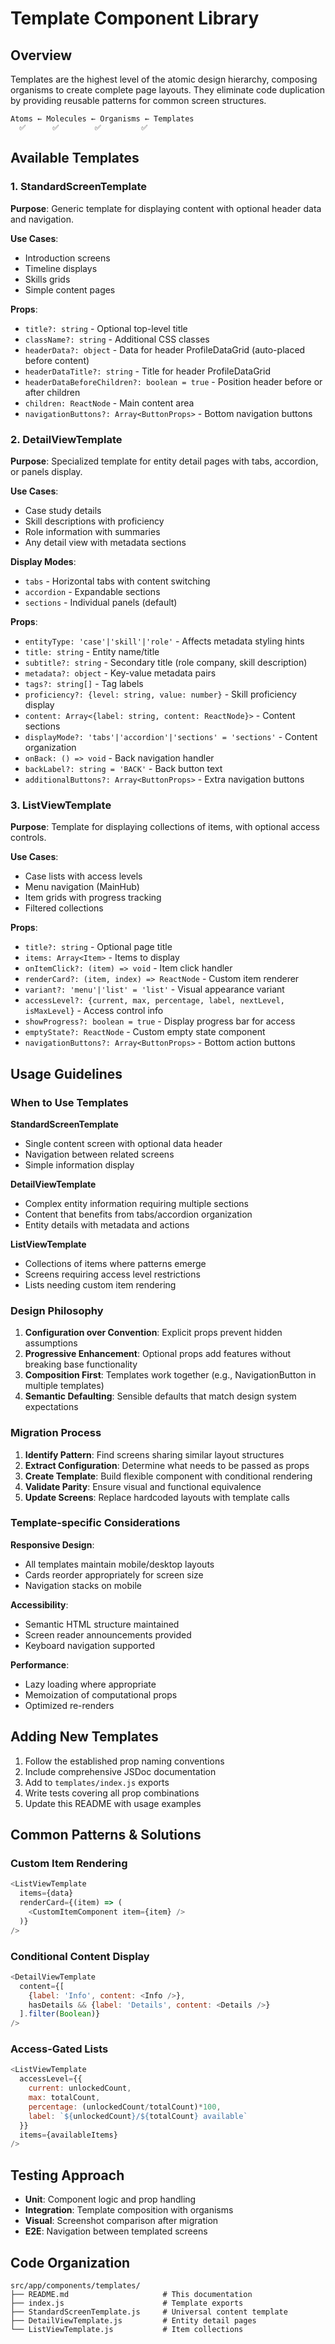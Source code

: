 # Template Component Library

## Overview

Templates are the highest level of the atomic design hierarchy, composing organisms to create complete page layouts. They eliminate code duplication by providing reusable patterns for common screen structures.

```
Atoms ← Molecules ← Organisms ← Templates
  ✅      ✅        ✅         ✅
```

## Available Templates

### 1. StandardScreenTemplate
**Purpose**: Generic template for displaying content with optional header data and navigation.

**Use Cases**:
- Introduction screens
- Timeline displays
- Skills grids
- Simple content pages

**Props**:
- `title?: string` - Optional top-level title
- `className?: string` - Additional CSS classes
- `headerData?: object` - Data for header ProfileDataGrid (auto-placed before content)
- `headerDataTitle?: string` - Title for header ProfileDataGrid
- `headerDataBeforeChildren?: boolean = true` - Position header before or after children
- `children: ReactNode` - Main content area
- `navigationButtons?: Array<ButtonProps>` - Bottom navigation buttons

### 2. DetailViewTemplate
**Purpose**: Specialized template for entity detail pages with tabs, accordion, or panels display.

**Use Cases**:
- Case study details
- Skill descriptions with proficiency
- Role information with summaries
- Any detail view with metadata sections

**Display Modes**:
- `tabs` - Horizontal tabs with content switching
- `accordion` - Expandable sections
- `sections` - Individual panels (default)

**Props**:
- `entityType: 'case'|'skill'|'role'` - Affects metadata styling hints
- `title: string` - Entity name/title
- `subtitle?: string` - Secondary title (role company, skill description)
- `metadata?: object` - Key-value metadata pairs
- `tags?: string[]` - Tag labels
- `proficiency?: {level: string, value: number}` - Skill proficiency display
- `content: Array<{label: string, content: ReactNode}>` - Content sections
- `displayMode?: 'tabs'|'accordion'|'sections' = 'sections'` - Content organization
- `onBack: () => void` - Back navigation handler
- `backLabel?: string = 'BACK'` - Back button text
- `additionalButtons?: Array<ButtonProps>` - Extra navigation buttons

### 3. ListViewTemplate
**Purpose**: Template for displaying collections of items, with optional access controls.

**Use Cases**:
- Case lists with access levels
- Menu navigation (MainHub)
- Item grids with progress tracking
- Filtered collections

**Props**:
- `title?: string` - Optional page title
- `items: Array<Item>` - Items to display
- `onItemClick?: (item) => void` - Item click handler
- `renderCard?: (item, index) => ReactNode` - Custom item renderer
- `variant?: 'menu'|'list' = 'list'` - Visual appearance variant
- `accessLevel?: {current, max, percentage, label, nextLevel, isMaxLevel}` - Access control info
- `showProgress?: boolean = true` - Display progress bar for access
- `emptyState?: ReactNode` - Custom empty state component
- `navigationButtons?: Array<ButtonProps>` - Bottom action buttons

## Usage Guidelines

### When to Use Templates

**StandardScreenTemplate**
- Single content screen with optional data header
- Navigation between related screens
- Simple information display

**DetailViewTemplate**
- Complex entity information requiring multiple sections
- Content that benefits from tabs/accordion organization
- Entity details with metadata and actions

**ListViewTemplate**
- Collections of items where patterns emerge
- Screens requiring access level restrictions
- Lists needing custom item rendering

### Design Philosophy

1. **Configuration over Convention**: Explicit props prevent hidden assumptions
2. **Progressive Enhancement**: Optional props add features without breaking base functionality
3. **Composition First**: Templates work together (e.g., NavigationButton in multiple templates)
4. **Semantic Defaulting**: Sensible defaults that match design system expectations

### Migration Process

1. **Identify Pattern**: Find screens sharing similar layout structures
2. **Extract Configuration**: Determine what needs to be passed as props
3. **Create Template**: Build flexible component with conditional rendering
4. **Validate Parity**: Ensure visual and functional equivalence
5. **Update Screens**: Replace hardcoded layouts with template calls

### Template-specific Considerations

**Responsive Design**:
- All templates maintain mobile/desktop layouts
- Cards reorder appropriately for screen size
- Navigation stacks on mobile

**Accessibility**:
- Semantic HTML structure maintained
- Screen reader announcements provided
- Keyboard navigation supported

**Performance**:
- Lazy loading where appropriate
- Memoization of computational props
- Optimized re-renders

## Adding New Templates

1. Follow the established prop naming conventions
2. Include comprehensive JSDoc documentation
3. Add to `templates/index.js` exports
4. Write tests covering all prop combinations
5. Update this README with usage examples

## Common Patterns & Solutions

### Custom Item Rendering
```javascript
<ListViewTemplate
  items={data}
  renderCard={(item) => (
    <CustomItemComponent item={item} />
  )}
/>
```

### Conditional Content Display
```javascript
<DetailViewTemplate
  content={[
    {label: 'Info', content: <Info />},
    hasDetails && {label: 'Details', content: <Details />}
  ].filter(Boolean)}
/>
```

### Access-Gated Lists
```javascript
<ListViewTemplate
  accessLevel={{
    current: unlockedCount,
    max: totalCount,
    percentage: (unlockedCount/totalCount)*100,
    label: `${unlockedCount}/${totalCount} available`
  }}
  items={availableItems}
/>
```

## Testing Approach

- **Unit**: Component logic and prop handling
- **Integration**: Template composition with organisms
- **Visual**: Screenshot comparison after migration
- **E2E**: Navigation between templated screens

## Code Organization

```
src/app/components/templates/
├── README.md                     # This documentation
├── index.js                      # Template exports
├── StandardScreenTemplate.js     # Universal content template
├── DetailViewTemplate.js         # Entity detail pages
└── ListViewTemplate.js           # Item collections
